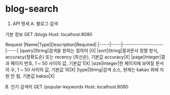 # blog-search

1. API 명세 
A. 블로그 검색

기본 정보
GET /blogs
Host: localhost:8080

Request
|Name|Type|Description|Required|
|-----|-----|--------------------|-----|
|query|String|검색을 원하는 질의어    |O|
|sort|String|결과문서 정렬 방식, accuracy(정확도순) 또는 recency (최신순), 기본값 accuracy|X|
|page|Integer|결과 페이지 번호, 1 ~ 50 사이의 값, 기본값 1|X|
|size|Integer|한 페이지에 보여질 문서의 수, 1 ~ 50 사이의 값, 기본값 10|X|
|type|String|검색 소스, 현재는 kakao 외에 지원 안 됨, 기본값 kakao|X|

B. 인기 검색어
GET /popular-keywords
Host: localhost:8080
  
 
